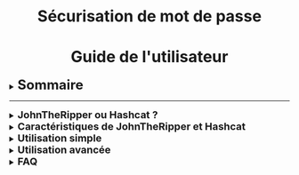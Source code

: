<div align="center"><h1>Sécurisation de mot de passe</h1></div>
<div align="center"><h1>Guide de l'utilisateur</h1></div>

<details>

<summary><strong><font size="+2">Sommaire</font></strong></summary>

<br>

-  <b><i>JohnTheRipper ou Hashcat ?</i></b>
-  <b><i>Caractéristiques de JohnTheRipper et Hashcat</i></b>
-  <b><i>Utilisation simple</i></b>
-  <b><i>Utilisation avancée</i></b>
-  <b><i>FAQ</i></b>

</details>

<HR>

<details>

<summary><strong><font size="+1">JohnTheRipper ou Hashcat ?</font></strong></summary>

<br>

- [JohnTheRipper](https://github.com/openwall/john) est un outil de "cracking" de mots de passe, prenant en charge de nombreux algorithmes de "hash".
La version "-jumbo" est une amélioration de cet outil, et permet, entre autres, de récupérer le "hash" des fichiers `.zip`

<br>

- [Hashcat](https://github.com/hashcat/hashcat), quand à lui, se définit comme l'utilitaire de récupération de mots de passe "*le plus rapide et le plus avancé du monde*". 
Cependant, contrairement à [JohnTheRipper](https://github.com/openwall/john), il ne posséde pas la fonctionnalité lui permettant de récupérer le "hash" des fichiers `.zip`

<br>

### ***Dans le cadre de notre projet, et des pour des raisons pratiques, nous utiliserons uniquement l'outil [JohnTheRipper](https://github.com/openwall/john) (Version -jumbo).***

<br>

</details>

<details>

<summary><strong><font size="+1">Caractéristiques de JohnTheRipper et Hashcat</font></strong></summary>

<br>

## [**JohnTheRipper**](https://github.com/openwall/john) 

- #### Modes de fonctionnement :

   - **Mode "simple"** : L'outil effectue quelques modifications sur le nom d'utilisateur afin de trouver le mot passe (Par exemple, si l'utilisateur s'appelle `toto`, l'outil essaierait les mots de passe "`ToTo`", "`toto123`", "`ToTo123`', etc ...).
  Ce mode étant le plus rapide à effectuer, le mot de passe qui serait trouvé avec cette méthode serait un mauvais mot de passe.

   - **Mode incrémental** (*Ou attaque "brute force"*): Dans ce mode, l'outil va essayer toutes les combinaisons de caractères possibles jusqu'à trouver le bon mot de passe. Cette technique est techniquement infaillible, bien que la robustesse du mot de passe influe grandement sur le temps de calcul nécessaire à le trouver. 
  Afin d'augmenter la pertincence de l'algorithme, l'outil va implémenter la recherche des caractères par fréquence d'utilisation, pour rechercher en priorité les caractères les plus utilisés statistiquement.

   - **Attaque par dictionnaire** : L'outil essaiera un à un tous les mots contenus dans une liste préalablement chargée (Par défault, la liste `password.lst` fournie contiens plus de 3000 mots), en leur appliquant les mêmes modifications que dans le mode "simple".

<br>

- #### Avantages :
   - [JohnTheRipper](https://github.com/openwall/john) est un outil puissant et polyvalent pour la récupération de mots de passe et l'audit de sécurité informatique.
  Bien qu'il soit principalement utilisé par des professionnels de la sécurité informatique, il peut également être utile pour les utilisateurs individuels qui cherchent à renforcer la sécurité de leurs mots de passe

<br>
<br>

## [Hashcat](https://github.com/hashcat/hashcat)

- #### Modes de fonctionnement :

  - **Attaque par combinateur** : Les mots de passe étant souvent constitués de mots composés, Hashcat va exploiter cette habitude et se servir de la méthode de l'attaque par dictionnaire afin de créer une nouvelle liste, chaque mot sur deux de la liste sera combiné ; L'outil pourra également utiliser les signes de ponctuation et les caractères spéciaux pour créer une liste finale de mots de passe potentiels.

  - **Attaque par masque** : En partant du postulat que beaucoup d'utilisateurs utilisent des mots de passe en adoptant un certain type de séquence (Par exemple, une lettre majuscule suivi de 6 lettres et d'un chiffre à la fin ; "Bananas1"), Haschat va rechercher tous les mots de passe dans ce format. L'attaque par masque exploite donc les habitudes des humains et la façon dont ils conçoivent les mots de passe afin de faciliter l'opération.

<font size="-1">**NB** : [Hashcat](https://github.com/hashcat/hashcat) dispose également des mêmes modes de fonctionnement que [JohnTheRipper](https://github.com/openwall/john).</font> 
<br>
- #### Avantages :
  - Flexibilité : Prise en charge de nombreux formats de "hash".
  - Performance : Considéré comme l'un des outils de "cracking" de mot de passe les plus performants.

</details>

<details>

<summary><strong><font size="+1">Utilisation simple</font></strong></summary>

## "Hack" du mot de passe d'un fichier `.zip` distant

### 1 - Accès aux fichiers de Windows Server depuis Ubuntu

- Se rendre dans `Fichiers`, puis `Autres emplacements`, puis `Connexion à un serveur`, et taper l'adresse suivante :
```bash
ssh://Administrator@172.16.10.10
```

![SSH_Ubuntu_4](https://raw.githubusercontent.com/WildCodeSchool/TSSR-2402-P1-G1-SecurisationDeMotDePasse/main/Images/SSH%20Ubuntu/SSH_Ubuntu_4.jpg)

Cliquer sur `Se connecter`

<br>

- Un mot de passe sera demandé, il s'agira de celui du compte `Administrator` de Windows Server (Dans notre cas : `Azerty1*`)
  
![SSH_Ubuntu_6](https://raw.githubusercontent.com/WildCodeSchool/TSSR-2402-P1-G1-SecurisationDeMotDePasse/main/Images/SSH%20Ubuntu/SSH_Ubuntu_6.jpg)

<br>

- L'accès aux fichiers situés sur la machine Windows Server sera effectif

![SSH_Ubuntu_5](https://raw.githubusercontent.com/WildCodeSchool/TSSR-2402-P1-G1-SecurisationDeMotDePasse/main/Images/SSH%20Ubuntu/SSH_Ubuntu_5.jpg)

<br>

### 2 - Copie du fichier `.zip` sur la machine hôte Ubuntu

- Localiser le fichier `.zip` dans l'arborescence de la machine Windows Server (içi : `Private.zip`)

  ![Ubuntu_ZIP_1](https://raw.githubusercontent.com/WildCodeSchool/TSSR-2402-P1-G1-SecurisationDeMotDePasse/main/Images/Ubuntu%20ZIP/Ubuntu_ZIP_1.jpg)

<br>

- Le copier, via un simple glisser-déposer par exemple, dans un dossier de la machine hôte Ubuntu (içi : `Dossier personnel`)

![Ubuntu_ZIP_2](https://raw.githubusercontent.com/WildCodeSchool/TSSR-2402-P1-G1-SecurisationDeMotDePasse/main/Images/Ubuntu%20ZIP/Ubuntu_ZIP_2.jpg)

<br>

- Exécuter le Terminal et lancer la commande :
```bash
zip2john <nom_du_fichier.zip> > <nom_du_fichier_hash.txt>
```
![Ubuntu_ZIP_3](https://raw.githubusercontent.com/WildCodeSchool/TSSR-2402-P1-G1-SecurisationDeMotDePasse/main/Images/Ubuntu%20ZIP/Ubuntu_ZIP_3.jpg)

<br>

- Le fichier "hash" ayant été crée, et contenant le "hash" du fichier `.zip` précédent, nous allons taper la commande suivante afin de tenter de récupérer le mot de passe :
```bash
john <nom_du_fichier_hash.txt>
```
![Ubuntu_ZIP_4](https://raw.githubusercontent.com/WildCodeSchool/TSSR-2402-P1-G1-SecurisationDeMotDePasse/main/Images/Ubuntu%20ZIP/Ubuntu_ZIP_4.jpg)

Le mot de passe du fichier `.zip` est indiqué en clair dans le cas où il serait trouvé (içi : `toto123456`)

<br>

- Nous pouvons extraire le contenu de l'archive via un simple clic droit -> `Extraire` , puis en inscrivant le mot de passe (içi : `toto123456`)

![Ubuntu_ZIP_5](https://raw.githubusercontent.com/WildCodeSchool/TSSR-2402-P1-G1-SecurisationDeMotDePasse/main/Images/Ubuntu%20ZIP/Ubuntu_ZIP_5.jpg)

<br>

- Après extraction, un dossier du nom du fichier `.zip` a été créé, avec le contenu de l'archive à l'intérieur

![Ubuntu_ZIP_6](https://raw.githubusercontent.com/WildCodeSchool/TSSR-2402-P1-G1-SecurisationDeMotDePasse/main/Images/Ubuntu%20ZIP/Ubuntu_ZIP_6.jpg)

<br>

- Dans notre exemple, le dossier contient un fichier `Info.txt`, que nous pouvons dorénavant ouvrir

![Ubuntu_ZIP_7](https://raw.githubusercontent.com/WildCodeSchool/TSSR-2402-P1-G1-SecurisationDeMotDePasse/main/Images/Ubuntu%20ZIP/Ubuntu_ZIP_7.jpg)

</details>

<details>

<summary><strong><font size="+1">Utilisation avancée</font></strong></summary>

## "Hack" de la base "SAM" de Windows Server

- Exectuter le Terminal sur Ubuntu et taper la commande suivante :
```bash
ssh Administrator@172.16.10.10
```
![Ubuntu_SAM_3](https://raw.githubusercontent.com/WildCodeSchool/TSSR-2402-P1-G1-SecurisationDeMotDePasse/main/Images/Ubuntu%20SAM/Ubuntu_SAM_3.jpg)

Un mot de passe sera demandé, il s'agira de celui du compte `Administrator` de Windows Server (içi : `Azerty1*`)

<br>

- Une fois le mot de passe entré et validé, le Terminal sur Ubuntu prendra l'apparence d'un Terminal Windows :

![Ubuntu_SAM_4](https://raw.githubusercontent.com/WildCodeSchool/TSSR-2402-P1-G1-SecurisationDeMotDePasse/main/Images/Ubuntu%20SAM/Ubuntu_SAM_4.jpg)

<br>

- Exécuter les commandes suivantes :
```cmd
reg.exe save hklm\sam C:\sam
reg.exe save hklm\system C:\system
```
![Ubuntu_SAM_5](https://raw.githubusercontent.com/WildCodeSchool/TSSR-2402-P1-G1-SecurisationDeMotDePasse/main/Images/Ubuntu%20SAM/Ubuntu_SAM_5.jpg)

<br>

- Deux fichiers, `sam` et `system`, ont été créés à la racine de `C:\` sur la machine distante Windows Server :

![Ubuntu_SAM_1](https://raw.githubusercontent.com/WildCodeSchool/TSSR-2402-P1-G1-SecurisationDeMotDePasse/main/Images/Ubuntu%20SAM/Ubuntu_SAM_1.jpg)

- Copier ces deux fichiers (via un glisser-déposer par exemple) dans votre dossier personnel de la machine hôte Ubuntu

![Ubuntu_SAM_2](https://raw.githubusercontent.com/WildCodeSchool/TSSR-2402-P1-G1-SecurisationDeMotDePasse/main/Images/Ubuntu%20SAM/Ubuntu_SAM_2.jpg)

<br>

- Installer l'outil `Impacket` via le Terminal Ubuntu :
```bash
sudo apt install python3-impacket
```
![Ubuntu_SAM_6](https://raw.githubusercontent.com/WildCodeSchool/TSSR-2402-P1-G1-SecurisationDeMotDePasse/main/Images/Ubuntu%20SAM/Ubuntu_SAM_6.jpg)

<br>

- Exécuter la commande suivante afin de récupérer le hash des deux fichiers précédemment copiés :
```bash
impacket-secretsdump -system system -sam sam local > <nom_du_fichier_hash.txt>
```
![Ubuntu_SAM_7](https://raw.githubusercontent.com/WildCodeSchool/TSSR-2402-P1-G1-SecurisationDeMotDePasse/main/Images/Ubuntu%20SAM/Ubuntu_SAM_7.jpg)

Un fichier "hash" a été crée (içi : `hashsam.txt`)

<br>

- Ouvrir le fichier "hash" et vérifier qu'il contient des informations sur les comptes distants Windows Server

![Ubuntu_SAM_8](https://raw.githubusercontent.com/WildCodeSchool/TSSR-2402-P1-G1-SecurisationDeMotDePasse/main/Images/Ubuntu%20SAM/Ubuntu_SAM_8.jpg)

<br>

- Exécuter la commande suivante :
```bash
john --format=NT <nom_du_fichier_hash.txt>
```
![Ubuntu_SAM_9](https://raw.githubusercontent.com/WildCodeSchool/TSSR-2402-P1-G1-SecurisationDeMotDePasse/main/Images/Ubuntu%20SAM/Ubuntu_SAM_9.jpg)

Dans notre exemple, le mot de passe du compte local `Test` a été trouvé, il s'agit de `toto123456!`


</details>

<details>

<summary><strong><font size="+1">FAQ</font></strong></summary>

<br>

 - ***Q : Qu'est ce que le "hash"*** ?

   *R : La fonction de hachage (En anglais : [hash](https://fr.wikipedia.org/wiki/Fonction_de_hachage)) est une fonction cryptographique formée d'une unique châine de caractères destinée à coder des données (Par exemple : des mots de passe), servant ainsi à garantir l'authenticité de ces dernières.*

<br>

- ***Q : Qu'est ce que le "cracking"*** ?

  *R : le cassage de mot de passe (En anglais : [password cracking](https://fr.wikipedia.org/wiki/Cassage_de_mot_de_passe)) est le processus de récupération de mots de passe à partir de données stockées ou transmises par un système informatique*.

<br>

- ***Q : Où sont stockés les mot de passe "crackés" ?***

  *R : Les mots de passe "crackés" sont stockés dans un fichier caché, vous pouvez accéder au contenu de ce fichier via cette commande :*
    ```bash
    cat /home/wilder/snap/john-the-ripper/610/.john/john.pot
    ```

<br>

- ***Q : Malgré plusieurs minutes/heures, John The Ripper ne trouve pas le mot de passe, comment faire ?***

  *R : Comme expliqué en introduction de ce README, John The Ripper utilise différents types d'attaques afin de réussi à trouver un mot de passe ; Cependant, les mots de passe complexes (Par exemple : Avec des caractères spéciaux) réprésentent une vraie difficulté dans le cadre d'une attaque de mots de passe par dictionnaire.*

   - *Cependant, vous pouvez ajouter une "wordlist" (La "wordlist" [RockYou](https://github.com/brannondorsey/naive-hashcat/releases/download/data/rockyou.txt) étant la plus connue) à John The Ripper, ce qui lui permettra d'étoffer sa base de mots de passe potentiels.*

   - *Il faudra ajouter le paramètre `--wordlist=<nom_de_la_wordlist.txt>` à la commande :*

   ```bash
    john --wordlist=<nom_de_la_wordlist.txt> <fichier_hash.txt>
    ```
   
</details>
